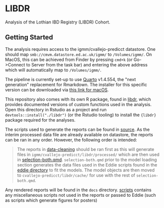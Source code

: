 # LIBDR

Analysis of the Lothian IBD Registry (LIBDR) Cohort. 

## Getting Started

The analysis requires access to the igmm/cvallejo-predicct datastore. One 
should  map `smb://cmvm.datastore.ed.ac.uk/igmm/` to `/Volumes/igmm/`. On MacOS,
this can be achieved from Finder by pressing `cmd+k` (or Go->Connect to Server
from the task bar) and entering the above address which will automatically map
to `/Volumes/igmm/`. 

The pipeline is currently set-up to use [Quarto](https://quarto.org) v1.4.554,
the "next generation" replacement for Rmarkdown. The installer for this specific
version can be downloaded via
[this link for macOS](https://github.com/quarto-dev/quarto-cli/releases/download/v1.4.554/quarto-1.4.554-macos.pkg).

This repository also comes with its own R package, found in [libdr](libdr),
which provides documented versions of custom functions used in the analysis.
Open this directory in Rstudio as a project and run `devtools::install("./libdr")` 
(or the Rstudio tooling) to install the `{libdr}` package required for the analyses. 

The scripts used to generate the reports can be found in [source](source).
As the interim processed data file are already available on datastore, the
reports can be ran in any order. However, the following order is intended:

> The reports in [data-cleaning](source/data-cleaning/) should be ran first as
  this will generate files in `igmm/cvallejo-predicct/libdr/processed/` which
  are then used  in [selection-both.qmd](source/selection/selection-both.qmd). `selection-both.qmd` prior to the model loading section generates the data
  files used in the Eddie scripts found in the [eddie directory](eddie) to fit
  the models. The model objects are then moved to
  `cvallejo-predicct/libdr/cache/` for use with the rest of
  `selection-both.qmd`.

Any rendered reports will be found in the `docs` directory. [scripts](scripts)
contains any miscellaneous scripts not used in the reports or passed to Eddie
(such as scripts which generate figures for posters)
